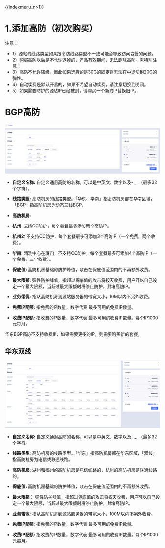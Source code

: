 {{indexmenu_n>1}}

# 1.添加高防（初次购买）

注意：

  - 1）源站的线路类型如果跟高防线路类型不一致可能会导致访问变慢的问题。
  - 2）购买高防以后是不允许退掉的，产品有效期间，无法删除高防。需特别注意！
  - 3）高防不允许降级，因此如果选择的是30G的固定将无法在中途切到20G的弹性。
  - 4）自动续费是默认开启的，如果不希望自动续费，请注意切换到关闭。
  - 5）如果需要防护的源站IP已经被封，请购买一个新的IP替换旧IP。

# BGP高防

![](/images/opintro/BGP高防.png)

  - **自定义名称:** 自定义通用高防的名称，可以是中英文、数字以及- \_ .（最多32个字符）。
  - **线路类型:** 高防机房的线路类型。「华东、华南」指高防机房都在华南区域，「BGP」指高防机房为动态三线BGP。
  - **高防机房:**
  - **杭州:** 支持CC防护，每个套餐最多添加两个高防IP。

  - **杭州2:** 不支持CC防护，每个套餐最多可添加3个高防IP（一个免费，两个收费）。

  - **华南:** 清洗中心在厦门，不支持CC防护。每个套餐最多可添加4个高防IP（一个免费，三个收费）。

  - **保底值:** 高防机房基础的防护峰值，攻击在保底值范围内的不再额外收费。

  - **最大限额:** 弹性防护峰值，指超过保底值的攻击将按天收费，用户可以自己设定一个最大限额，当超过最大限额时将停止防护，封堵高防IP。

  - **业务带宽:** 指从高防机房到源站服务器的带宽大小，10M以内不另外收费。

  - **免费IP配额:** 指免费的IP数量，数字代表 最多可用的免费IP数量。

  - **收费IP配额:** 指收费的IP数量，数字代表 最多可用的收费IP数量。每个IP1000元每月。

  <wrap em>华东BGP高防不支持收费IP，如果需要更多的IP，则需要购买新的套餐。</wrap>

## 华东双线

![](/images/opintro/game/华东双线V4.png)

  - **自定义名称:** 自定义通用高防的名称，可以是中英文、数字以及- \_ .（最多32个字符。

  - **线路类型:** 高防机房的线路类型。「华东」指高防机房都在华东区域，「双线」指高防机房为电信或联通线路。

  - **高防机房:** 湖州和福州的高防机房是电信线路的，杭州的高防机房是联通线路的。

  - **保底值:** 高防机房基础的防护峰值，攻击在保底值范围内的不再额外收费。

  - **最大限额：** 弹性防护峰值，指超过保底值的攻击将按天收费，用户可以自己设定一个最大限额，当超过最大限额时将停止防护，封堵高防IP。

  - **业务带宽:** 指从高防机房到源站服务器的带宽大小，100M以内不另外收费。

  - **免费IP配额:** 指免费的IP数量，数字代表 最多可用的免费IP数量。

  - **收费IP配额:** 指收费的IP数量，数字代表 最多可用的收费IP数量。每个IP1000元每月。
